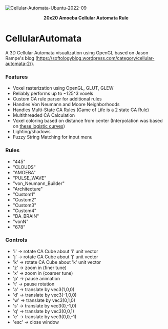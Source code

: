 ![Cellular-Automata-Ubuntu-2022-09](https://user-images.githubusercontent.com/41707552/189493446-0fbbb17c-8c93-4498-aa03-a4b18e080355.gif)
<figcaption align = "center"><b>20x20 Amoeba Cellular Automata Rule</b></figcaption>

# CellularAutomata
A 3D Cellular Automata visualization using OpenGL based on Jason Rampe's blog (https://softologyblog.wordpress.com/category/cellular-automata-2/). 

### Features
- Voxel rasterization using OpenGL, GLUT, GLEW
- Reliably performs up to ~125^3 voxels
- Custom CA rule parser for additional rules
- Handles Von Neumann and Moore Neighborhoods
- Handles Multi-State CA Rules (Game of Life is a 2 state CA Rule)
- Multithreaded CA Calculation
- Voxel coloring based on distance from center (Interpolation was based on [these logistic curves](https://www.desmos.com/calculator/bfwup2kq8l))
- Lighting/shadows 
- Fuzzy String Matching for input menu

### Rules
- "445"
- "CLOUDS"
- "AMOEBA"
- "PULSE_WAVE"
- "von_Neumann_Builder"
- "Architecture"
- "Custom1"
- "Custom2"
- "Custom3"
- "Custom4"
- "DA_BRAIN"
- "vonN"
- "678"


### Controls
- 'i' -> rotate CA Cube about 'i' unit vector
- 'j' -> rotate CA Cube about 'j' unit vector
- 'k' -> rotate CA Cube about 'k' unit vector
- 'z' -> zoom in (finer tune)
- 'x' -> zoom in (coarser tune)
- 'p' -> pause animation
- 't' -> pause rotation
- 'a' -> translate by vec3(1,0,0)
- 'd' -> translate by vec3(-1,0,0)
- 'w' -> translate by vec3(0,1,0)
- 's' -> translate by vec3(0,-1,0)
- 'q' -> translate by vec3(0,0,1)
- 'e' -> translate by vec3(0,0,-1)
- 'esc' -> close window
